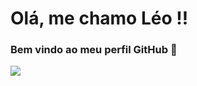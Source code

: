 # Olá, me chamo Léo !!
### Bem vindo ao meu perfil GitHub 👋


<img src="https://cdn.jsdelivr.net/gh/devicons/devicon/icons/c/c-original.svg" />
          
